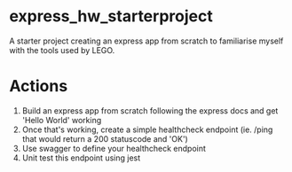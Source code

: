 # express_hw_starterproject

A starter project creating an express app from scratch to familiarise myself with the tools used by LEGO.

# Actions
1. Build an express app from scratch following the express docs and get 'Hello World' working
2. Once that's working, create a simple healthcheck endpoint (ie. /ping that would return a 200 statuscode and 'OK')
3. Use swagger to define your healthcheck endpoint
4. Unit test this endpoint using jest
